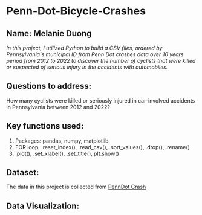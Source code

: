 # Penn-Dot-Bicycle-Crashes
## Name: Melanie Duong
*In this project, I utilized Python to build a CSV files, ordered by Pennsylvania's municipal ID from Penn Dot crashes data over 10 years period from 2012 to 2022 to discover the number of cyclists that were killed or suspected of serious injury in the accidents with automobiles.*
## Questions to address: 
How many cyclists were killed or seriously injured in car-involved accidents in Pennsylvania between 2012 and 2022?
## Key functions used:
1. Packages: pandas, numpy, matplotlib
2. FOR loop, .reset_index(), .read_csv(), .sort_values(), .drop(), .rename()
3. .plot(), .set_xlabel(), .set_title(), plt.show()
## Dataset:
The data in this project is collected from [PennDot Crash](https://pennshare.maps.arcgis.com/apps/webappviewer/index.html?id=8fdbf046e36e41649bbfd9d7dd7c7e7e)
## Data Visualization:
